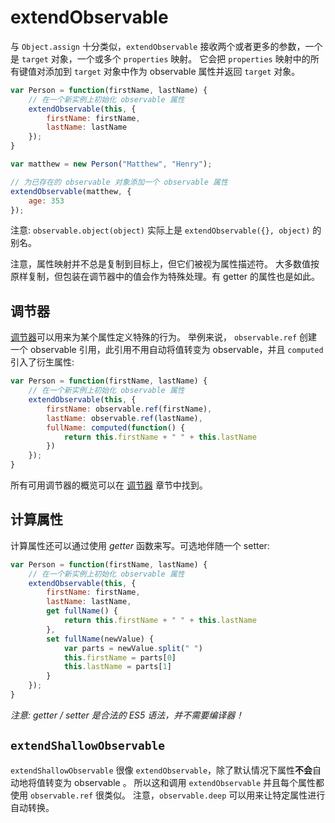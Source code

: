 # extendObservable

与 `Object.assign` 十分类似，`extendObservable` 接收两个或者更多的参数，一个是 `target` 对象，一个或多个 `properties` 映射。
它会把 `properties` 映射中的所有键值对添加到 `target` 对象中作为 observable 属性并返回 `target` 对象。

```javascript
var Person = function(firstName, lastName) {
	// 在一个新实例上初始化 observable 属性
	extendObservable(this, {
		firstName: firstName,
		lastName: lastName
	});
}

var matthew = new Person("Matthew", "Henry");

// 为已存在的 observable 对象添加一个 observable 属性
extendObservable(matthew, {
	age: 353
});
```

注意:  `observable.object(object)` 实际上是 `extendObservable({}, object)` 的别名。


注意，属性映射并不总是复制到目标上，但它们被视为属性描述符。
大多数值按原样复制，但包装在调节器中的值会作为特殊处理。有 getter 的属性也是如此。

## 调节器

[调节器](modifiers.md)可以用来为某个属性定义特殊的行为。
举例来说， `observable.ref` 创建一个 observable 引用，此引用不用自动将值转变为 observable，并且 `computed` 引入了衍生属性:

```javascript
var Person = function(firstName, lastName) {
	// 在一个新实例上初始化 observable 属性
	extendObservable(this, {
		firstName: observable.ref(firstName),
		lastName: observable.ref(lastName),
		fullName: computed(function() {
			return this.firstName + " " + this.lastName
		})
	});
}
```

所有可用调节器的概览可以在 [调节器](modifiers.md) 章节中找到。

## 计算属性

计算属性还可以通过使用 *getter* 函数来写。可选地伴随一个 setter:

```javascript
var Person = function(firstName, lastName) {
	// 在一个新实例上初始化 observable 属性
	extendObservable(this, {
		firstName: firstName,
		lastName: lastName,
		get fullName() {
			return this.firstName + " " + this.lastName
		},
		set fullName(newValue) {
			var parts = newValue.split(" ")
			this.firstName = parts[0]
			this.lastName = parts[1]
		}
	});
}
```

_注意: getter / setter 是合法的 ES5 语法，并不需要编译器！_

## `extendShallowObservable`

`extendShallowObservable` 很像 `extendObservable`，除了默认情况下属性**不会**自动地将值转变为 observable 。
所以这和调用 `extendObservable` 并且每个属性都使用 `observable.ref` 很类似。
注意，`observable.deep` 可以用来让特定属性进行自动转换。
